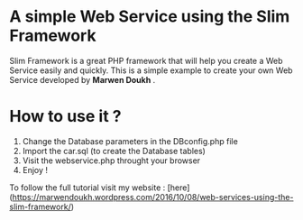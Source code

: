 
# A simple Web Service using the Slim Framework

Slim Framework is a great PHP framework that will help you create a Web Service easily and quickly. This is a simple example to create your own Web Service developed by **Marwen Doukh** .

# How to use it ?

1. Change the Database parameters in the DBconfig.php file
2. Import the car.sql (to create the Database tables)
3. Visit the webservice.php throught your browser
4. Enjoy !

To follow the full tutorial visit my website : [here] (https://marwendoukh.wordpress.com/2016/10/08/web-services-using-the-slim-framework/)
